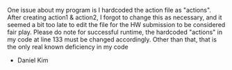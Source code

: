 One issue about my program is I hardcoded the action file as "actions". After creating action1 & action2, I forgot to change
this as necessary, and it seemed a bit too late to edit the file for the HW submission to be considered fair play. Please do note
for successful runtime, the hardcoded "actions" in my code at line 133 must be changed accordingly. Other than that, that is the
only real known deficiency in my code
- Daniel Kim
